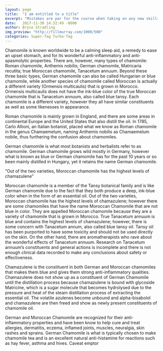 ```yaml
---
layout: page
title:  "I am entitled to a title"
excerpt: "Mistakes are par for the course when taking on any new skill—watching video is no exception. Check out these coaches’ suggestions to avoid the common missteps"
date:   2017-11-30 14:32:49 -0600
author: Bryce Stradling
img_preview: "http://fillmurray.com/1000/500"
categories: Super-Tag Turbo-Tag
---
```

Chamomile is known worldwide to be a calming sleep aid, a remedy to ease an upset stomach, and for its wonderful anti-inflammatory and anti-spasmolytic properties. There are, however, many types of chamomile: Roman chamomile, Anthemis nobilis; German chamomile, Matricaria recutita; true Moroccan chamomile, Tanacetum annuum. Beyond these three basic types, German chamomile can also be called Hungarian or blue chamomile, while another species of chamomile called Moroccan is actually a different variety (Ormensis multicaulis) that is grown in Morocco. Ormensis multicaulis does not have the ink-blue color of the true Moroccan chamomile that is Tanacetum annuum, also called blue tansy. Each chamomile is a different variety, however they all have similar constituents as well as some likenesses in appearance.

Roman chamomile is mainly grown in England, and there are some areas in continental Europe and the United States that also distill the oil. In 1785, Carlo Allioni, an Italian botanist, placed what we know as Roman chamomile in the genus Chamaemelum, naming Anthemis nobilis as Chamaemelum nobile, thus furthering the confusion about chamomiles.

German chamomile is what most botanists and herbalists refer to as chamomile. German chamomile grows wild mostly in Germany, however what is known as blue or German chamomile has for the past 10 years or so been mainly distilled in Hungary, yet it retains the name German
chamomile.

 “Out of the two varieties, Moroccan chamomile has the highest levels of chamazulene”


Moroccan chamomile is a member of the Tansy botanical family and is like German chamomile due to the fact that they both produce a deep, ink-blue color when in the form of an essential oil. Out of the two varieties, Moroccan chamomile has the highest levels of chamazulene; however there are some chamomiles that have the name Moroccan Chamomile that are not blue in color. They are appelled Moroccan chamomile because they are a variety of chamomile that is grown in Morocco. True Tanacetum annuum is blue and contains the highest levels of chamazulene; however, there is some concern with Tanacetum annum, also called blue tansy oil. Tansy oil has been purported to have some toxicity and should not be used directly on the skin. On the other hand, there are aromatherapists who rave about the wonderful effects of Tanacetum annuum. Research on Tanacetum annuum’s constituents and general actions is incomplete and there is not enough clinical data recorded to make any conclusions about safety or effectiveness.

Chamazulene is the constituent in both German and Moroccan chamomiles that makes them blue and gives them strong anti-inflammatory qualities. Chamazulene does not show up as a constituent of German Chamomile until the distillation process because chamazulene is bound with glycoside Matricine, which is a sugar molecule that becomes hydrolysed due to the pressure and heat of the steam distillation process of extracting the essential oil. The volatile azulenes become unbound and alpha-bisabolol and chamazulene are then freed and show as newly present constituents of chamomile oil.

German and Moroccan Chamomile are recognized for their anti-inflammatory properties and have been know to help cure and treat allergies, dermatitis, eczema, inflamed joints, muscles, neuralgia, skin rashes and sprains. German Chamomile is what is typically chosen to make chamomile tea and is an excellent natural anti-histamine for reactions such as hay fever, asthma and hives. Caveat emptor      

